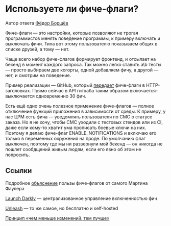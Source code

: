 # Используете ли фиче-флаги?

Автор ответа [Фёдор Борщёв](https://borshev.com/feature-flags/) 

Фиче-флаги — это настройки, которые позволяют не трогая программистов менять поведение программы, к примеру включать и выключать фичи. Типа вот этому пользователю показываем общих в списке друзей, а тому — нет.

Чаще всего набор фиче-флагов формирует фронтенд, и отсылает на бекенд в момент каждого запроса. Так можно легко ставить a\b тесты — просто выбираем две когорты, одной добавляем фичу, а другой — нет, и смотрим на поведение.

Пример реализации — GitHub, который [передает](https://developer.github.com/v3/previews/) фиче-флаги в HTTP-заголовках. Прямо сейчас в API гитхаба таким образом включается-выключается одновременно 30 фич.

Есть ещё одно очень полезное применение фиче-флагов — полное отключение функций приложения в зависимости от среды. К примеру, у нас ЦРМ есть фича — уведомлять пользователя по СМС о статусе заказа. Но я не хочу, чтобы СМС уходили с тестовых стендов или из CI, даже если кому-то хватит ума прописать боевые ключи на них. Поэтому я делаю фиче-флаг ENABLE_NOTIFICATIONS и включаю его только в переменных окружения на проде. По умолчанию флаг выключен, поэтому где мы ни развернули мой бекенд — он никогда не пошлет сообдщений живым людям, если его явно об этом не попросить.

## Ссылки

Подробное [объяснение](https://martinfowler.com/articles/feature-toggles.html) пользы фиче-флагов от самого Мартина Фаулера

[Launch Darkly](https://launchdarkly.com/) — централизованное управление включенностью фич

[Unleash](https://github.com/Unleash/unleash) — то же самое, но бесплатно и self-hosted

[Принцип «чем меньше изменений, тем лучше»](https://bureau.ru/soviet/20210819/)